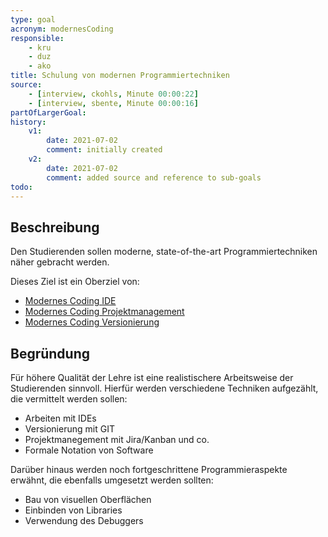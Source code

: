 ```yaml
---
type: goal
acronym: modernesCoding
responsible: 
    - kru
    - duz
    - ako
title: Schulung von modernen Programmiertechniken
source:
    - [interview, ckohls, Minute 00:00:22]
    - [interview, sbente, Minute 00:00:16]
partOfLargerGoal: 
history:
    v1:
        date: 2021-07-02
        comment: initially created
    v2:
        date: 2021-07-02
        comment: added source and reference to sub-goals
todo: 
---
```


## Beschreibung

Den Studierenden sollen moderne, state-of-the-art Programmiertechniken näher gebracht werden.

Dieses Ziel ist ein Oberziel von:
 * [Modernes Coding IDE](./modernesCodingIDE.md)
 * [Modernes Coding Projektmanagement](./modernesCodingProjektmanagement.md)
 * [Modernes Coding Versionierung](./modernesCodingVersionierung.md)

## Begründung

Für höhere Qualität der Lehre ist eine realistischere Arbeitsweise der Studierenden sinnvoll. Hierfür werden verschiedene Techniken aufgezählt, die vermittelt werden sollen:

* Arbeiten mit IDEs
* Versionierung mit GIT
* Projektmanegement mit Jira/Kanban und co.
* Formale Notation von Software

Darüber hinaus werden noch fortgeschrittene Programmieraspekte erwähnt, die ebenfalls umgesetzt werden sollten:

* Bau von visuellen Oberflächen
* Einbinden von Libraries
* Verwendung des Debuggers